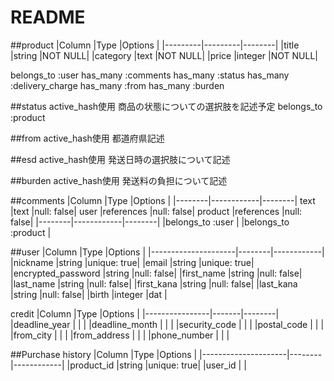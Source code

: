 # README


##product
  |Column   |Type     |Options |
  |---------|---------|--------|
  |title    |string   |NOT NULL|
  |category |text     |NOT NULL|
  |price    |integer  |NOT NULL|

  belongs_to :user
  has_many   :comments
  has_many   :status
  has_many   :delivery_charge
  has_many   :from
  has_many   :burden

##status
active_hash使用
商品の状態についての選択肢を記述予定
belongs_to :product

##from
active_hash使用
都道府県記述


##esd
active_hash使用
発送日時の選択肢について記述


##burden
active_hash使用
発送料の負担について記述

##comments 
|Column  |Type        |Options |
|--------|------------|--------|
text     |text        |null: false|
user     |references  |null: false|
product  |references  |null: false|
|--------|------------|--------|
|belongs_to :user              |
|belongs_to :product           |

##user
|Column               |Type    |Options |
|---------------------|--------|------------|
|nickname             |string  |unique: true|
|email                |string  |unique: true|
|encrypted_password   |string  |null:  false|
|first_name           |string  |null:  false|
|last_name            |string  |null:  false|
|first_kana           |string  |null:  false|
|last_kana            |string  |null:  false|
|birth                |integer |dat         |


credit
|Column          |Type   |Options |
|----------------|-------|--------|
|deadline_year   |       |        |
|deadline_month  |       |        |
|security_code   |       |        |
|postal_code     |       |        |
|from_city       |       |        |
|from_address    |       |        |
|phone_number    |       |        |



##Purchase history
|Column               |Type    |Options |
|---------------------|--------|------------|
|product_id           |string  |unique: true|
|user_id              |        |

